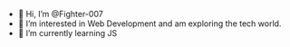 - 👋 Hi, I’m @Fighter-007
- 👀 I’m interested in Web Development and am exploring the tech world.
- 🌱 I’m currently learning JS

<!---
Fighter-007/Fighter-007 is a ✨ special ✨ repository because its `README.md` (this file) appears on your GitHub profile.
You can click the Preview link to take a look at your changes.
--->
